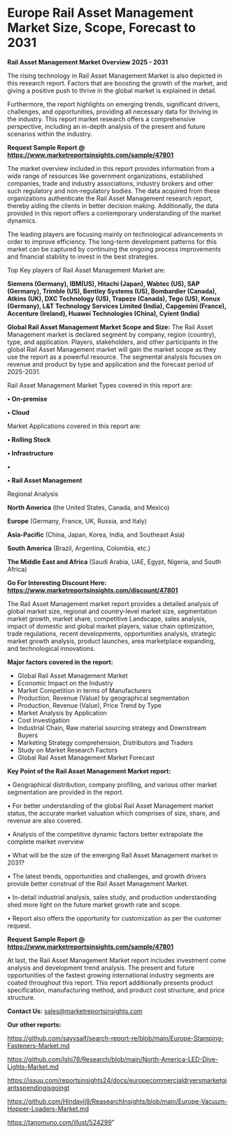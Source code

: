 # Europe Rail Asset Management Market Size, Scope, Forecast to 2031

<Strong> Rail Asset Management Market Overview 2025 - 2031</strong>

The rising technology in Rail Asset Management Market is also depicted in this research report. Factors that are boosting the growth of the market, and giving a positive push to thrive in the global market is explained in detail.

Furthermore, the report highlights on emerging trends, significant drivers, challenges, and opportunities, providing all necessary data for thriving in the industry. This report market research offers a comprehensive perspective, including an in-depth analysis of the present and future scenarios within the industry.

<strong>Request Sample Report @ <a href=https://www.marketreportsinsights.com/sample/47801>https://www.marketreportsinsights.com/sample/47801</a></strong>

The market overview included in this report provides information from a wide range of resources like government organizations, established companies, trade and industry associations, industry brokers and other such regulatory and non-regulatory bodies. The data acquired from these organizations authenticate the Rail Asset Management research report, thereby aiding the clients in better decision making. Additionally, the data provided in this report offers a contemporary understanding of the market dynamics.

The leading players are focusing mainly on technological advancements in order to improve efficiency. The long-term development patterns for this market can be captured by continuing the ongoing process improvements and financial stability to invest in the best strategies.

Top Key players of Rail Asset Management Market are:

<strong>Siemens (Germany), IBM(US), Hitachi (Japan), Wabtec (US), SAP (Germany), Trimble (US), Bentley Systems (US), Bombardier (Canada), Atkins (UK), DXC Technology (US), Trapeze (Canada), Tego (US), Konux (Germany), L&T Technology Services Limited (India), Capgemini (France), Accenture (Ireland), Huawei Technologies (China), Cyient (India)</strong>

<strong><b>Global Rail Asset Management Market Scope and Size:</b></strong>
The Rail Asset Management market is declared segment by company, region (country), type, and application. Players, stakeholders, and other participants in the global Rail Asset Management market will gain the market scope as they use the report as a powerful resource. The segmental analysis focuses on revenue and product by type and application and the forecast period of 2025-2031.

Rail Asset Management Market Types covered in this report are:

<strong>•  On-premise

•  Cloud</strong>

Market Applications covered in this report are:

<strong>•  Rolling Stock

•  Infrastructure

•  

•  Rail Asset Management</strong> 

Regional Analysis

<strong>North America</strong> (the United States, Canada, and Mexico)

<strong>Europe</strong> (Germany, France, UK, Russia, and Italy)

<strong>Asia-Pacific</strong> (China, Japan, Korea, India, and Southeast Asia)

<strong>South America</strong> (Brazil, Argentina, Colombia, etc.)

<strong>The Middle East and Africa</strong> (Saudi Arabia, UAE, Egypt, Nigeria, and South Africa)

<strong>Go For Interesting Discount Here: <a href=https://www.marketreportsinsights.com/discount/47801>https://www.marketreportsinsights.com/discount/47801</a></strong>

The Rail Asset Management market report provides a detailed analysis of global market size, regional and country-level market size, segmentation market growth, market share, competitive Landscape, sales analysis, impact of domestic and global market players, value chain optimization, trade regulations, recent developments, opportunities analysis, strategic market growth analysis, product launches, area marketplace expanding, and technological innovations.

<strong><b>Major factors covered in the report:</b></strong>
<ul>
  <li>Global Rail Asset Management Market </li>
  <li>Economic Impact on the Industry</li>
  <li>Market Competition in terms of Manufacturers</li>
  <li>Production, Revenue (Value) by geographical segmentation</li>
  <li>Production, Revenue (Value), Price Trend by Type</li>
  <li>Market Analysis by Application</li>
  <li>Cost Investigation</li>
  <li>Industrial Chain, Raw material sourcing strategy and Downstream Buyers</li>
  <li>Marketing Strategy comprehension, Distributors and Traders</li>
  <li>Study on Market Research Factors</li>
  <li>Global Rail Asset Management Market Forecast</li>
</ul>

<strong><b>Key Point of the Rail Asset Management Market report:</b></strong>

• Geographical distribution, company profiling, and various other market segmentation are provided in the report.

• For better understanding of the global Rail Asset Management market status, the accurate market valuation which comprises of size, share, and revenue are also covered.

• Analysis of the competitive dynamic factors better extrapolate the complete market overview

• What will be the size of the emerging Rail Asset Management market in 2031?

• The latest trends, opportunities and challenges, and growth drivers provide better construal of the Rail Asset Management Market.

• In-detail industrial analysis, sales study, and production understanding shed more light on the future market growth rate and scope.

• Report also offers the opportunity for customization as per the customer request.

<strong>Request Sample Report @ <a href=https://www.marketreportsinsights.com/sample/47801>https://www.marketreportsinsights.com/sample/47801</a></strong>

At last, the Rail Asset Management Market report includes investment come analysis and development trend analysis. The present and future opportunities of the fastest growing international industry segments are coated throughout this report. This report additionally presents product specification, manufacturing method, and product cost structure, and price structure.

<strong>Contact Us:</strong>
sales@marketreportsinsights.com

<strong>Our other reports:</strong>

<a href=https://github.com/sayysaif/search-report-re/blob/main/Europe-Stamping-Fasteners-Market.md>https://github.com/sayysaif/search-report-re/blob/main/Europe-Stamping-Fasteners-Market.md</a>

<a href=https://github.com/Ishi78/Research/blob/main/North-America-LED-Dive-Lights-Market.md>https://github.com/Ishi78/Research/blob/main/North-America-LED-Dive-Lights-Market.md</a>

<a href=https://issuu.com/reportsinsights24/docs/europecommercialdryersmarketgiantsspendingisgoingt>https://issuu.com/reportsinsights24/docs/europecommercialdryersmarketgiantsspendingisgoingt</a>

<a href=https://github.com/Hindavii9/ReasearchInsights/blob/main/Europe-Vacuum-Hopper-Loaders-Market.md>https://github.com/Hindavii9/ReasearchInsights/blob/main/Europe-Vacuum-Hopper-Loaders-Market.md</a>

<a href=https://tanomuno.com/illust/524299>https://tanomuno.com/illust/524299</a>"
